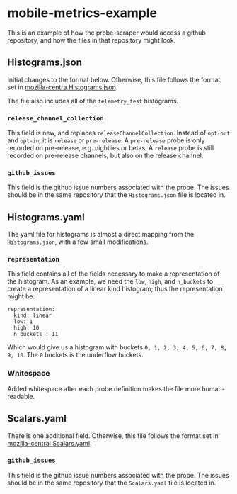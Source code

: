 # mobile-metrics-example

This is an example of how the probe-scraper would access a github repository, and how the files in that repository might look.

## Histograms.json

Initial changes to the format below. Otherwise, this file follows the format set in [mozilla-centra Histograms.json](https://dxr.mozilla.org/mozilla-central/source/toolkit/components/telemetry/Histograms.json).

The file also includes all of the `telemetry_test` histograms.

### `release_channel_collection`

This field is new, and replaces `releaseChannelCollection`. Instead of `opt-out` and `opt-in`, it is `release` or `pre-release`. A `pre-release` probe is only recorded
on pre-release, e.g. nightlies or betas. A `release` probe is still recorded on pre-release channels, but also on the release channel.

### `github_issues`

This field is the github issue numbers associated with the probe. The issues should be in the same repository that the `Histograms.json` file is located in.

## Histograms.yaml

The yaml file for histograms is almost a direct mapping from the `Histograms.json`, with a few small modifications.

### `representation`

This field contains all of the fields necessary to make a representation of the histogram. As an example, we need the `low`, `high`, and `n_buckets` to create a representation
of a linear kind histogram; thus the representation might be:

```
representation:
  kind: linear
  low: 1
  high: 10
  n_buckets : 11
```

Which would give us a histogram with buckets `0, 1, 2, 3, 4, 5, 6, 7, 8, 9, 10`. The `0` buckets is the underflow buckets.

### Whitespace

Added whitespace after each probe definition makes the file more human-readable.

## Scalars.yaml

There is one additional field. Otherwise, this file follows the format set in [mozilla-central Scalars.yaml](https://dxr.mozilla.org/mozilla-central/rev/tip/toolkit/components/telemetry/Scalars.yaml).

### `github_issues`

This field is the github issue numbers associated with the probe. The issues should be in the same repository that the `Scalars.yaml` file is located in.
